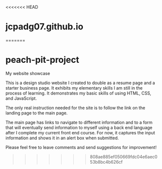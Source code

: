 <<<<<<< HEAD
# jcpadg07.github.io
=======
# peach-pit-project
My website showcase

This is a design studio website I created to double as a resume page and a starter business page.  It exhibits my elementary skills I am
still in the process of learning.  It demonstrates my basic skills of using HTML, CSS, and JavaScript.  

The only real instruction needed for the site is to follow the link on the landing page to the main page.  

The main page has links to navigate to different information and to a form that will eventually send information to myself using a back end
language after I complete my current front end course.  For now, it captures the input information and shows it in an alert box when 
submitted.

Please feel free to leave comments and send suggestions for improvement!
>>>>>>> 808ae885ef050669fdc04e6aec053b8bc4b626cf
